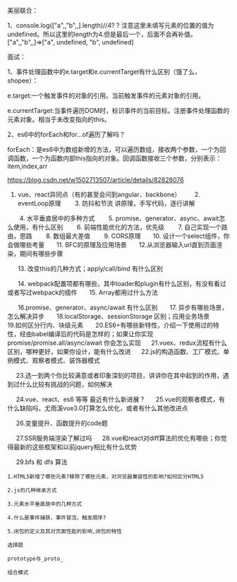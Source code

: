 美丽联合：

1、console.log(["a",,"b",,].length)//4? ? 注意这里未填写元素的位置的值为undefined。所以这里的length为4.但是最后一个，后面不会再补值。["a",,"b",,]=>["a", undefined, "b", undefined]

面试：

1、事件处理函数中的e.target和e.currentTarget有什么区别（饿了么，shopee）：

e.target:一个触发事件的对象的引用。当前触发事件的元素对象的引用。

e.currentTarget:当事件遍历DOM时，标识事件的当前目标。注册事件处理函数的元素对象。相当于未改变指向的this。

2、es6中的forEach和for...of遍历了解吗？

forEach：是es6中为数组新增的方法，可以遍历数组，接收两个参数，一个为回调函数，一个为函数内部this指向的对象。回调函数接收三个参数，分别表示：item,index,arr

https://blog.csdn.net/w1502713507/article/details/82828076


1. vue、react异同点（有的甚至会问到angular、backbone）
       2. eventLoop原理
       3. 防抖和节流 讲原理，手写代码，逐行讲解

       4. 水平垂直居中的多种方式
       5. promise、generator、async、await怎么使用，有什么区别
       6. 前端性能优化的方法，优先级
       7. 自己实现一个路由，思路
       8. 数组最大差值
       9. CORS原理
      10. 设计一个select组件，你会做哪些考量
      11. BFC的原理及应用场景
      12.从浏览器输入url直到页面渲染，期间有哪些步骤

      13. 改变this的几种方式；apply/call/bind 有什么区别

      14. webpack配置项都有哪些，其中loader和plugin有什么区别，有没有看过或者写过webpack的插件
      15. Array都用过什么方法

      16.promise、generator、async/await 有什么区别
      17. 异步有哪些场景，怎么解决异步
      18.localStorage、sessionStorage 区别；应用业务场景
      19.如何区分行内、块级元素
      20.ES6+有哪些新特性，介绍一下使用过的特性，经由babel编译后的代码是怎样的；如果让你实现promise/promise.all/async/await 你会怎么实现
     21.vuex、redux流程有什么区别，哪种更好，如果你设计，能有什么改进
     22.js的构造函数、工厂模式、单例模式、观察者模式、装饰器模式

     23.选一到两个你比较满意或者印象深刻的项目，讲讲你在其中起到的作用，遇到过什么比较有挑战的问题，如何解决

     24.vue、react、es6 等等 最近有什么新进展？
     25.vue的观察者模式，有什么缺陷吗，尤雨溪vue3.0打算怎么优化，或者有什么其他改进点

     26.变量提升、函数提升的code题

     27.SSR服务端渲染了解过吗
     28.vue和react对diff算法的优化有哪些；你觉得最新的这些框架和以前jquery相比有什么优势

     29.bfs 和 dfs 算法

    1.HTML5新增了哪些元素?移除了哪些元素，对浏览器兼容性的影响?如何区分HTML5

    2.js的几种继承方式

    3.元素水平垂直居中的几种方式

    4.什么是事件捕获，事件冒泡，触发顺序?

    5.闭包的定义及其对页面性能的影响,闭包的特性

    选择题

    prototype与_proto_

    组合模式